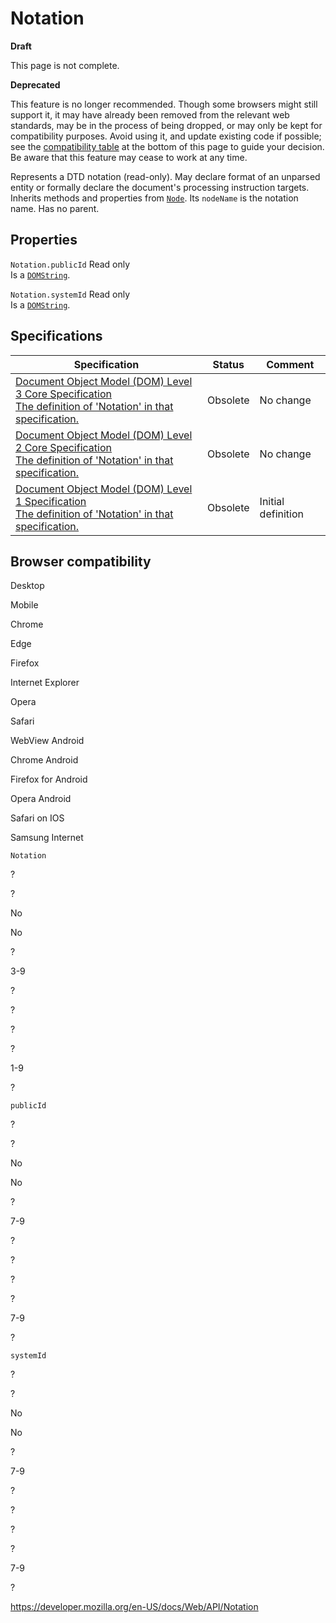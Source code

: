 # Notation

**Draft**

This page is not complete.

**Deprecated**

This feature is no longer recommended. Though some browsers might still support it, it may have already been removed from the relevant web standards, may be in the process of being dropped, or may only be kept for compatibility purposes. Avoid using it, and update existing code if possible; see the [compatibility table](#browser_compatibility) at the bottom of this page to guide your decision. Be aware that this feature may cease to work at any time.

Represents a DTD notation (read-only). May declare format of an unparsed entity or formally declare the document's processing instruction targets. Inherits methods and properties from <a href="node" class="internal"><code>Node</code></a>. Its `nodeName` is the notation name. Has no parent.

## Properties

<span class="page-not-created">`Notation.publicId`</span> <span class="badge inline readonly">Read only </span>  
Is a [`DOMString`](domstring).

<span class="page-not-created">`Notation.systemId`</span> <span class="badge inline readonly">Read only </span>  
Is a [`DOMString`](domstring).

## Specifications

<table><thead><tr class="header"><th>Specification</th><th>Status</th><th>Comment</th></tr></thead><tbody><tr class="odd"><td><a href="https://www.w3.org/TR/DOM-Level-3-Core/core.html#ID-5431D1B9">Document Object Model (DOM) Level 3 Core Specification<br />
<span class="small">The definition of 'Notation' in that specification.</span></a></td><td><span class="spec-obsolete">Obsolete</span></td><td>No change</td></tr><tr class="even"><td><a href="https://www.w3.org/TR/DOM-Level-2-Core/core.html#ID-5431D1B9">Document Object Model (DOM) Level 2 Core Specification<br />
<span class="small">The definition of 'Notation' in that specification.</span></a></td><td><span class="spec-obsolete">Obsolete</span></td><td>No change</td></tr><tr class="odd"><td><a href="https://www.w3.org/TR/REC-DOM-Level-1/level-one-core.html#ID-5431D1B9">Document Object Model (DOM) Level 1 Specification<br />
<span class="small">The definition of 'Notation' in that specification.</span></a></td><td><span class="spec-obsolete">Obsolete</span></td><td>Initial definition</td></tr></tbody></table>

## Browser compatibility

Desktop

Mobile

Chrome

Edge

Firefox

Internet Explorer

Opera

Safari

WebView Android

Chrome Android

Firefox for Android

Opera Android

Safari on IOS

Samsung Internet

`Notation`

?

?

No

No

?

3-9

?

?

?

?

1-9

?

`publicId`

?

?

No

No

?

7-9

?

?

?

?

7-9

?

`systemId`

?

?

No

No

?

7-9

?

?

?

?

7-9

?

<a href="https://developer.mozilla.org/en-US/docs/Web/API/Notation" class="_attribution-link">https://developer.mozilla.org/en-US/docs/Web/API/Notation</a>

